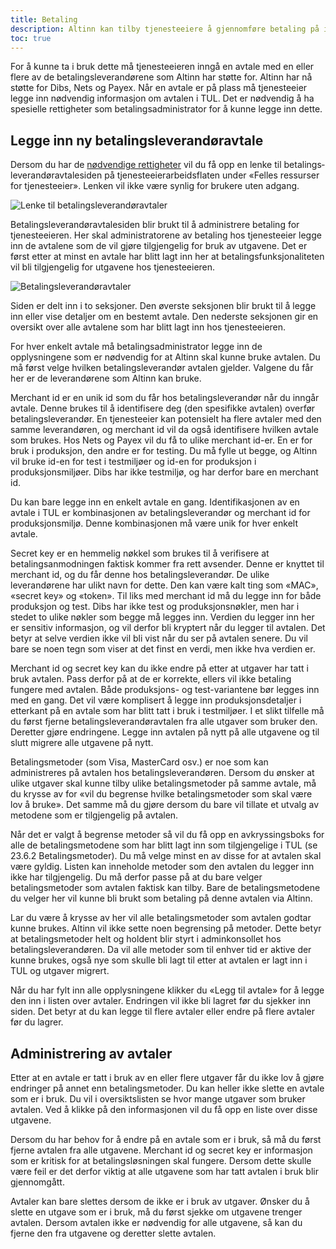 ```yaml
---
title: Betaling
description: Altinn kan tilby tjenesteeiere å gjennomføre betaling på innsendingstjenester.
toc: true
---
```


For å kunne ta i bruk dette må tjenesteeieren inngå en avtale
med en eller flere av de betalingsleverandørene som Altinn har støtte for. Altinn har nå støtte for Dibs, Nets og Payex. Når en avtale er på
plass må tjenesteeier legge inn nødvendig informasjon om avtalen i TUL. Det er nødvendig å ha spesielle rettigheter som
betalingsadministrator for å kunne legge inn dette.

## Legge inn ny betalingsleverandøravtale

Dersom du har de [nødvendige rettigheter](../../../diverse/administrators-oppgaver/#adgang-til-betalingsleverandøravtalesiden) vil du få opp en lenke til
betalings­leverandør­avtale­siden på tjenesteeierarbeidsflaten under «Felles ressurser for tjenesteeier». Lenken vil ikke være synlig for
brukere uten adgang.

![Lenke til betalingsleverandøravtaler](/docs/images/guides/tul/link-til-betalingsleverandøravtaler.png?width=300 "Lenke til betalingsleverandøravtaler")

Betalingsleverandøravtalesiden blir brukt til å administrere betaling for tjenesteeieren. Her skal administratorene av betaling hos
tjenesteeier legge inn de avtalene som de vil gjøre tilgjengelig for bruk av utgavene. Det er først etter at minst en avtale har blitt lagt
inn her at betalingsfunksjonaliteten vil bli tilgjengelig for utgavene hos tjenesteeieren.

![Betalingsleverandøravtaler](/docs/images/guides/tul/betalingsleverandøravtaler.png?width=700 "Betalingsleverandøravtaler")

Siden er delt inn i to seksjoner. Den øverste seksjonen blir brukt til å legge inn eller vise detaljer om en bestemt avtale. Den nederste
seksjonen gir en oversikt over alle avtalene som har blitt lagt inn hos tjenesteeieren.

For hver enkelt avtale må betalingsadministrator legge inn de opplysningene som er nødvendig for at Altinn skal kunne bruke avtalen. Du må
først velge hvilken betalings­leverandør avtalen gjelder. Valgene du får her er de leverandørene som Altinn kan bruke.

Merchant id er en unik id som du får hos betalingsleverandør når du inngår avtale. Denne brukes til å identifisere deg (den spesifikke
avtalen) overfør betalingsleverandør. En tjenesteeier kan potensielt ha flere avtaler med den samme leverandøren, og merchant id vil da også
identifisere hvilken avtale som brukes. Hos Nets og Payex vil du få to ulike merchant id-er. En er for bruk i produksjon, den andre er for
testing. Du må fylle ut begge, og Altinn vil bruke id-en for test i testmiljøer og id-en for produksjon i produksjonsmiljøer. Dibs har ikke
testmiljø, og har derfor bare en merchant id.

Du kan bare legge inn en enkelt avtale en gang. Identifikasjonen av en avtale i TUL er kombinasjonen av betalingsleverandør og merchant id
for produksjonsmiljø. Denne kombinasjonen må være unik for hver enkelt avtale.

Secret key er en hemmelig nøkkel som brukes til å verifisere at betalingsanmodningen faktisk kommer fra rett avsender. Denne er knyttet til
merchant id, og du får denne hos betalings­leverandør. De ulike leverandørene har ulikt navn for dette. Den kan være kalt ting som «MAC»,
«secret key» og «token». Til liks med merchant id må du legge inn for både produksjon og test. Dibs har ikke test og produksjonsnøkler, men
har i stedet to ulike nøkler som begge må legges inn. Verdien du legger inn her er sensitiv informasjon, og vil derfor bli kryptert når du
legger til avtalen. Det betyr at selve verdien ikke vil bli vist når du ser på avtalen senere. Du vil bare se noen tegn som viser at det
finst en verdi, men ikke hva verdien er.

Merchant id og secret key kan du ikke endre på etter at utgaver har tatt i bruk avtalen. Pass derfor på at de er korrekte, ellers vil ikke
betaling fungere med avtalen. Både produksjons- og test-variantene bør legges inn med en gang. Det vil være komplisert å legge inn
pro­duk­sjons­detaljer i etterkant på en avtale som har blitt tatt i bruk i testmiljøer. I et slikt tilfelle må du først fjerne
betalingsleverandøravtalen fra alle utgaver som bruker den. Deretter gjøre endringene. Legge inn avtalen på nytt på alle utgavene og til
slutt migrere alle utgavene på nytt.

Betalingsmetoder (som Visa, MasterCard osv.) er noe som kan administreres på avtalen hos betalingsleverandøren. Dersom du ønsker at ulike
utgaver skal kunne tilby ulike betalings­metoder på samme avtale, må du krysse av for «vil du begrense hvilke betalingsmetoder som skal være
lov å bruke». Det samme må du gjøre dersom du bare vil tillate et utvalg av metodene som er tilgjengelig på avtalen.

Når det er valgt å begrense metoder så vil du få opp en av­kryssings­boks for alle de betalingsmetodene som har blitt lagt inn som
tilgjengelige i TUL (se 23.6.2 Betalingsmetoder). Du må velge minst en av disse for at avtalen skal være gyldig. Listen kan inneholde
metoder som den avtalen du legger inn ikke har tilgjengelig. Du må derfor passe på at du bare velger betalingsmetoder som avtalen faktisk
kan tilby. Bare de betalings­metodene du velger her vil kunne bli brukt som betaling på denne avtalen via Altinn.

Lar du være å krysse av her vil alle betalingsmetoder som avtalen godtar kunne brukes. Altinn vil ikke sette noen begrensing på metoder.
Dette betyr at betalingsmetoder helt og holdent blir styrt i adminkonsollet hos betalingsleverandøren. Da vil alle metoder som til enhver
tid er aktive der kunne brukes, også nye som skulle bli lagt til etter at avtalen er lagt inn i TUL og utgaver migrert.

Når du har fylt inn alle opplysningene klikker du «Legg til avtale» for å legge den inn i listen over avtaler. Endringen vil ikke bli lagret
før du sjekker inn siden. Det betyr at du kan legge til flere avtaler eller endre på flere avtaler før du lagrer.

## Administrering av avtaler

Etter at en avtale er tatt i bruk av en eller flere utgaver får du ikke lov å gjøre endringer på annet enn betalingsmetoder. Du kan heller
ikke slette en avtale som er i bruk. Du vil i oversikts­listen se hvor mange utgaver som bruker avtalen. Ved å klikke på den infor­ma­sjonen
vil du få opp en liste over disse utgavene.

Dersom du har behov for å endre på en avtale som er i bruk, så må du først fjerne avtalen fra alle utgavene. Merchant id og secret key er
informasjon som er kritisk for at betalings­løsningen skal fungere. Dersom dette skulle være feil er det derfor viktig at alle utgavene som
har tatt avtalen i bruk blir gjennomgått.

Avtaler kan bare slettes dersom de ikke er i bruk av utgaver. Ønsker du å slette en utgave som er i bruk, må du først sjekke om utgavene
trenger avtalen. Dersom avtalen ikke er nødvendig for alle utgavene, så kan du fjerne den fra utgavene og deretter slette avtalen.
